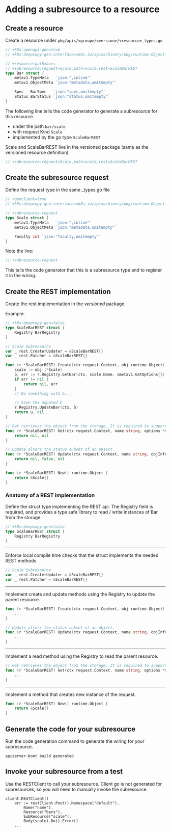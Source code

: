 # Adding a subresource to a resource

## Create a resource

Create a resource under `pkg/apis/<group>/<version>/<resource>_types.go`

```go
// +k8s:openapi-gen=true
// +k8s:deepcopy-gen:interfaces=k8s.io/apimachinery/pkg/runtime.Object

// +resource:path=bars
// +subresource:request=Scale,path=scale,rest=ScaleBarREST
type Bar struct {
	metav1.TypeMeta   `json:",inline"`
	metav1.ObjectMeta `json:"metadata,omitempty"`

	Spec   BarSpec   `json:"spec,omitempty"`
	Status BarStatus `json:"status,omitempty"`
}

```

The following line tells the code generator to generate a subresource for this resource.

- under the path `bar/scale`
- with request Kind `Scale`
- implemented by the go type `ScaleBarREST`

Scale and ScaleBarREST live in the versioned package (same as the versioned resource definition)

```go
// +subresource:request=Scale,path=scale,rest=ScaleBarREST
```



## Create the subresource request

Define the request type in the same <kind>_types.go file

```go
// +genclient=true
// +k8s:deepcopy-gen:interfaces=k8s.io/apimachinery/pkg/runtime.Object

// +subresource-request
type Scale struct {
	metav1.TypeMeta   `json:",inline"`
	metav1.ObjectMeta `json:"metadata,omitempty"`

	Faculty int `json:"faculty,omitempty"`
}

```

Note the line:

```go
// +subresource-request
```

This tells the code generator that this is a subresource type and to
register it in the wiring.

## Create the REST implementation

Create the rest implementation in the *versioned* package.

Example:

```go
// +k8s:deepcopy-gen=false
type ScaleBarREST struct {
	Registry BarRegistry
}

// Scale Subresource
var _ rest.CreaterUpdater = &ScaleBarREST{}
var _ rest.Patcher = &ScaleBarREST{}

func (r *ScaleBarREST) Create(ctx request.Context, obj runtime.Object) (runtime.Object, error) {
	scale := obj.(*Scale)
	b, err := r.Registry.GetBar(ctx, scale.Name, &metav1.GetOptions{})
	if err != nil {
		return nil, err
	}
    // Do something with b...

    // Save the udpated b
	r.Registry.UpdateBar(ctx, b)
	return u, nil
}

// Get retrieves the object from the storage. It is required to support Patch.
func (r *ScaleBarREST) Get(ctx request.Context, name string, options *metav1.GetOptions) (runtime.Object, error) {
	return nil, nil
}

// Update alters the status subset of an object.
func (r *ScaleBarREST) Update(ctx request.Context, name string, objInfo rest.UpdatedObjectInfo) (runtime.Object, bool, error) {
	return nil, false, nil
}

func (r *ScaleBarREST) New() runtime.Object {
	return &Scale{}
}

```


### Anatomy of a REST implementation

Define the struct type implementing the REST api.  The Registry
field is required, and provides a type safe library to read / write
instances of Bar from the storage.


```go
// +k8s:deepcopy-gen=false
type ScaleBarREST struct {
	Registry BarRegistry
}
```


---

Enforce local compile time checks that the struct implements
the needed REST methods

```go
// Scale Subresource
var _ rest.CreaterUpdater = &ScaleBarREST{}
var _ rest.Patcher = &ScaleBarREST{}
```


---

Implement create and update methods using the Registry to update the parent resource.

```go
func (r *ScaleBarREST) Create(ctx request.Context, obj runtime.Object) (runtime.Object, error) {
    ...
}

// Update alters the status subset of an object.
func (r *ScaleBarREST) Update(ctx request.Context, name string, objInfo rest.UpdatedObjectInfo) (runtime.Object, bool, error) {
	...
}
```

---

Implement a read method using the Registry to read the parent resource.


```go
// Get retrieves the object from the storage. It is required to support Patch.
func (r *ScaleBarREST) Get(ctx request.Context, name string, options *metav1.GetOptions) (runtime.Object, error) {
	...
}
```

---

Implement a method that creates new instance of the request.

```go
func (r *ScaleBarREST) New() runtime.Object {
	return &Scale{}
}
```


## Generate the code for your subresource

Run the code generation command to generate the wiring for your subresource.

`apiserver-boot build generated`

## Invoke your subresource from a test

Use the RESTClient to call your subresource.  Client go is not generated
for subresources, so you will need to manually invoke the subresource.

```
client.RESTClient()
	err := restClient.Post().Namespace("default").
		Name("name").
		Resource("bars").
		SubResource("scale").
		Body(scale).Do().Error()
	...
```

